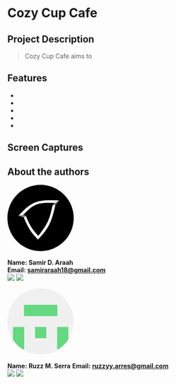 # **Cozy Cup Cafe**  

## Project Description  
> Cozy Cup Cafe aims to   
## Features  
- 
- 
- 
- 
- 

## Screen Captures  

## About the authors  
<img src="img/Samir.jpg" width=150 style="border-radius: 50%">  
  
**Name: Samir D. Araah**  
**Email: samiraraah18@gmail.com**  
<a href="https://github.com/xamzzs"><img src="https://github.com/gauravghongde/social-icons/blob/master/PNG/White/Github_white.png?raw=true" width=50></a>
<a href="https://www.facebook.com/samir.dima.1291"><img src="https://github.com/gauravghongde/social-icons/blob/master/PNG/Color/Facebook.png?raw=true" width=50></a>

<img src="img/Ruzzyyyy.png" width=150 style="border-radius: 50%">  

**Name: Ruzz M. Serra**
**Email: ruzzyy.arres@gmail.com**  
<a href="https://github.com/Ruzzyyyy"><img src="https://github.com/gauravghongde/social-icons/blob/master/PNG/White/Github_white.png?raw=true" width=50></a>
<a href="https://www.facebook.com/zzurlimor.arres"><img src="https://github.com/gauravghongde/social-icons/blob/master/PNG/Color/Facebook.png?raw=true" width=50></a>